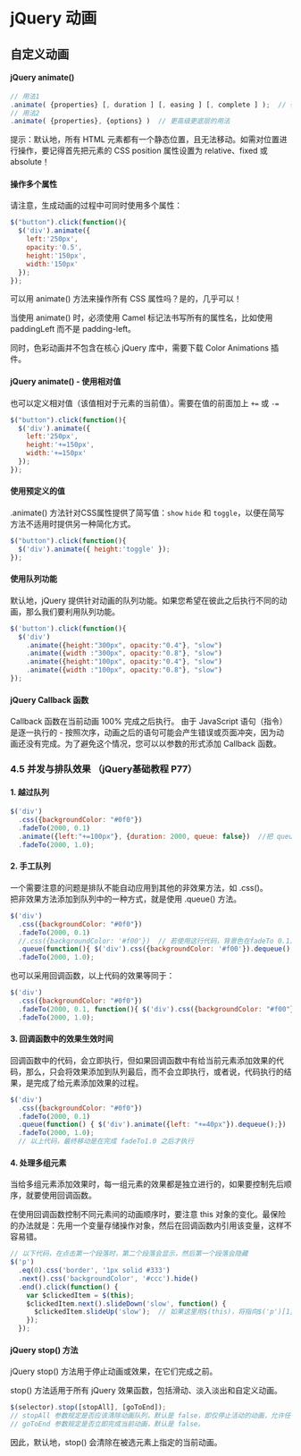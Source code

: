 # jQuery 动画

## 自定义动画

#### jQuery animate()

```js
// 用法1
.animate( {properties} [, duration ] [, easing ] [, complete ] );  // {properties} 参数定义形成动画的 CSS 属性
// 用法2 
.animate( {properties}, {options} )  // 更高级更底层的用法
```

提示：默认地，所有 HTML 元素都有一个静态位置，且无法移动。如需对位置进行操作，要记得首先把元素的 CSS position 属性设置为 relative、fixed 或 absolute！

#### 操作多个属性

请注意，生成动画的过程中可同时使用多个属性：

```js
$("button").click(function(){
  $('div').animate({
    left:'250px',
    opacity:'0.5',
    height:'150px',
    width:'150px'
  });
}); 
```

可以用 animate() 方法来操作所有 CSS 属性吗？是的，几乎可以！

当使用 animate() 时，必须使用 Camel 标记法书写所有的属性名，比如使用 paddingLeft 而不是 padding-left。

同时，色彩动画并不包含在核心 jQuery 库中，需要下载 Color Animations 插件。

#### jQuery animate() - 使用相对值

也可以定义相对值（该值相对于元素的当前值）。需要在值的前面加上 `+=` 或 `-=`

```js
$("button").click(function(){
  $('div').animate({
    left:'250px',
    height:'+=150px',
    width:'+=150px'
  });
});
```

#### 使用预定义的值

.animate() 方法针对CSS属性提供了简写值：`show` `hide` 和 `toggle`，以便在简写方法不适用时提供另一种简化方式。

```js
$("button").click(function(){
  $('div').animate({ height:'toggle' });
});
```

#### 使用队列功能

默认地，jQuery 提供针对动画的队列功能。如果您希望在彼此之后执行不同的动画，那么我们要利用队列功能。

```js
$('button').click(function(){
  $('div')
    .animate({height:"300px", opacity:"0.4"}, "slow")
    .animate({width :"300px", opacity:"0.8"}, "slow")
    .animate({height:"100px", opacity:"0.4"}, "slow")
    .animate({width :"100px", opacity:"0.8"}, "slow")
});
```

#### jQuery Callback 函数

Callback 函数在当前动画 100% 完成之后执行。
由于 JavaScript 语句（指令）是逐一执行的 - 按照次序，动画之后的语句可能会产生错误或页面冲突，因为动画还没有完成。为了避免这个情况，您可以以参数的形式添加 Callback 函数。

### 4.5 并发与排队效果 （jQuery基础教程 P77）

#### 1. 越过队列

```js
$('div')
  .css({backgroundColor: "#0f0"})
  .fadeTo(2000, 0.1)
  .animate({left:"+=100px"}, {duration: 2000, queue: false})  //把 queue 设为 false 即可让当前动画与前一个动画同时开始
  .fadeTo(2000, 1.0);
```

#### 2. 手工队列

一个需要注意的问题是排队不能自动应用到其他的非效果方法，如 .css()。  
把非效果方法添加到队列中的一种方式，就是使用 .queue() 方法。

```js
$('div')
  .css({backgroundColor: "#0f0"})
  .fadeTo(2000, 0.1)
  //.css({backgroundColor: '#f00'})  // 若使用这行代码，背景色在fadeTo 0.1之前已经是红色了
  .queue(function(){ $('div').css({backgroundColor: '#f00'}).dequeue();})  // dequeue()不能省，否则动画会中断
  .fadeTo(2000, 1.0);
```

也可以采用回调函数，以上代码的效果等同于：

```js
$('div')
  .css({backgroundColor: "#0f0"})
  .fadeTo(2000, 0.1, function(){ $('div').css({backgroundColor: "#f00"}).dequeue();})
  .fadeTo(2000, 1.0);
```

#### 3. 回调函数中的效果生效时间

回调函数中的代码，会立即执行，但如果回调函数中有给当前元素添加效果的代码，那么，只会将效果添加到队列最后，而不会立即执行，或者说，代码执行的结果，是完成了给元素添加效果的过程。

```js
$('div')
  .css({backgroundColor: "#0f0"})
  .fadeTo(2000, 0.1)
  .queue(function() { $('div').animate({left: "+=40px"}).dequeue();})
  .fadeTo(2000, 1.0);
  // 以上代码，最终移动是在完成 fadeTo1.0 之后才执行
```

#### 4. 处理多组元素

当给多组元素添加效果时，每一组元素的效果都是独立进行的，如果要控制先后顺序，就要使用回调函数。

在使用回调函数控制不同元素间的动画顺序时，要注意 this
对象的变化。最保险的办法就是：先用一个变量存储操作对象，然后在回调函数内引用该变量，这样不容易错。

```js
// 以下代码，在点击第一个段落时，第二个段落会显示，然后第一个段落会隐藏
$('p')
  .eq(0).css('border', '1px solid #333')
  .next().css('backgroundColor', '#ccc').hide()
  .end().click(function() {
    var $clickedItem = $(this);
    $clickedItem.next().slideDown('slow', function() {
      $clickedItem.slideUp('slow');  // 如果这里用$(this)，将指向$('p')[1]
    });
  });
```

#### jQuery stop() 方法

jQuery stop() 方法用于停止动画或效果，在它们完成之前。

stop() 方法适用于所有 jQuery 效果函数，包括滑动、淡入淡出和自定义动画。

```js
$(selector).stop([stopAll], [goToEnd]);
// stopAll 参数规定是否应该清除动画队列，默认是 false，即仅停止活动的动画，允许任何排入队列的动画向后执行。
// goToEnd 参数规定是否立即完成当前动画，默认是 false。
```

因此，默认地，stop() 会清除在被选元素上指定的当前动画。